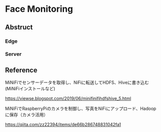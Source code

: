 # Face Monitoring

## Abstruct

### Edge

### Server

## Reference

MiNiFiでセンサーデータを取得し、NiFiに転送してHDFS、Hiveに書き込む (MiNiFiインストールなど)

https://viewse.blogspot.com/2019/06/minifinifihdfshive_5.html

MiNiFiでRaspberryPiのカメラを制御し、写真をNiFiにアップロード、Hadoopに保存（カメラ活用）

https://qiita.com/zz22394/items/de66b286748831042fa1
